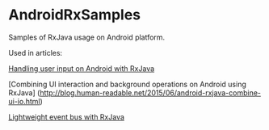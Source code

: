 # AndroidRxSamples
Samples of RxJava usage on Android platform.

Used in articles:

[Handling user input on Android with RxJava](http://blog.human-readable.net/2015/03/android-rxjava-ui1.html)

[Combining UI interaction and background operations on Android using RxJava] (http://blog.human-readable.net/2015/06/android-rxjava-combine-ui-io.html)

[Lightweight event bus with RxJava](http://blog.human-readable.net/2015/08/lightweight-event-bus.html)
